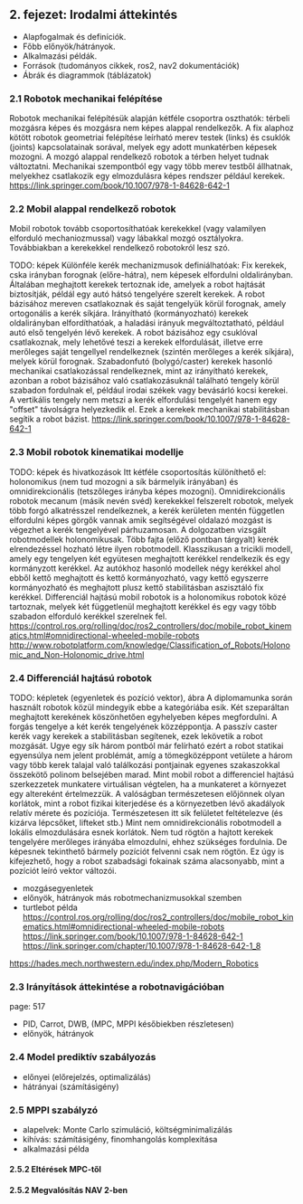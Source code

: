 ## 2. fejezet: Irodalmi áttekintés
- Alapfogalmak és definíciók.
- Főbb előnyök/hátrányok.
- Alkalmazási példák.
- Források (tudományos cikkek, ros2, nav2 dokumentációk)
- Ábrák és diagrammok (táblázatok)

### 2.1 Robotok mechanikai felépítése
Robotok mechanikai felépítésük alapján kétféle csoportra oszthatók: térbeli mozgásra képes és mozgásra nem képes alappal rendelkezők. A fix alaphoz kötött robotok geometriai felépítése leírható merev testek (links) és csuklók (joints) kapcsolatainak sorával, melyek egy adott munkatérben képesek mozogni. A mozgó alappal rendelkező robotok a térben helyet tudnak változtatni. Mechanikai szempontból egy vagy több merev testből állhatnak, melyekhez csatlakozik egy elmozdulásra képes rendszer például kerekek.
https://link.springer.com/book/10.1007/978-1-84628-642-1

### 2.2 Mobil alappal rendelkező robotok
Mobil robotok tovább csoportosíthatóak kerekekkel (vagy valamilyen elforduló mechaniozmussal) vagy lábakkal mozgó osztályokra. Továbbiakban a kerekekkel rendelkező robotokról lesz szó.

TODO: képek
Különféle kerék mechanizmusok definiálhatóak:
Fix kerekek, cska irányban forognak (előre-hátra), nem képesek elfordulni oldalirányban. Általában meghajtott kerekek tertoznak ide, amelyek a robot hajtását biztosítják, példál egy autó hátsó tengelyére szerelt kerekek. A robot bázisához mereven csatlakoznak és saját tengelyük körül forognak, amely ortogonális a kerék síkjára.
Irányítható (kormányozható) kerekek oldalirányban elfordíthatóak, a haladási irányuk megváltoztatható, például autó első tengelyén lévő kerekek. A robot bázisához egy csuklóval csatlakoznak, mely lehetővé teszi a kerekek elfordulását, illetve erre merőleges saját tengellyel rendelkeznek (szintén merőleges a kerék síkjára), melyek körül forognak.
Szabadonfutó (bolygó/caster) kerekek hasonló mechanikai csatlakozással rendelkeznek, mint az irányítható kerekek, azonban a robot bázisához való csatlakozásuknál található tengely körül szabadon fordulnak el, például irodai székek vagy bevásárló kocsi kerekei. A vertikális tengely nem metszi a kerék elfordulási tengelyét hanem egy "offset" távolságra helyezkedik el. Ezek a kerekek mechanikai stabilitásban segítik a robot bázist.
https://link.springer.com/book/10.1007/978-1-84628-642-1

### 2.3 Mobil robotok kinematikai modellje
TODO: képek és hivatkozások
Itt kétféle csoportosítás különíthető el: holonomikus (nem tud mozogni a sík bármelyik irányában) és omnidirekcionális (tetszőleges irányba képes mozogni). Omnidirekcionális robotok mecanum (másik nevén svéd) kerekekkel felszerelt robotok, melyek több forgó alkatrésszel rendelkeznek, a kerék kerületen mentén független elfordulni képes görgők vannak amik segítségével oldalazó mozgást is végezhet a kerék tengelyével párhuzamosan. A dolgozatben vizsgált robotmodellek holonomikusak. Több fajta (előző pontban tárgyalt) kerék elrendezéssel hozható létre ilyen robotmodell. Klasszikusan a tricikli modell, amely egy tengelyen két együtesen meghajtott kerékkel rendelkezik és egy kormányzott kerékkel. Az autókhoz hasonló modellek négy kerékkel ahol ebből kettő meghajtott és kettő kormányozható, vagy kettő egyszerre kormányozható és meghajtott plusz kettő stabilitásban aszisztáló fix kerékkel. Differenciál hajtású mobil robotok is a holonomikus robotok közé tartoznak, melyek két függetlenül meghajtott kerékkel és egy vagy több szabadon elforduló kerékkel szerelnek fel.
https://control.ros.org/rolling/doc/ros2_controllers/doc/mobile_robot_kinematics.html#omnidirectional-wheeled-mobile-robots
http://www.robotplatform.com/knowledge/Classification_of_Robots/Holonomic_and_Non-Holonomic_drive.html


### 2.4 Differenciál hajtású robotok
TODO: képletek (egyenletek és pozíció vektor), ábra
A diplomamunka során használt robotok közül mindegyik ebbe a kategóriába esik. Két szeparáltan meghajtott kerekének köszönhetően egyhelyeben képes megfordulni. A forgás tengelye a két kerék tengelyének közzéppontja. A passzív caster kerék vagy kerekek a stabilitásban segítenek, ezek lekövetik a robot mozgását. Ugye egy sík három pontból már felírható ezért a robot statikai egyensúlya nem jelent problémát, amíg a tömegközéppont vetülete a három vagy több kerek talajal való találkozási pontjainak egyenes szakaszokkal összekötő polinom belsejében marad. Mint mobil robot a differenciel hajtású szerkezzetek munkatere virtuálisan végtelen, ha a munkateret a környezet egy altereként értelmezzük. A valóságban természetesen előjönnek olyan korlátok, mint a robot fizikai kiterjedése és a környezetben lévő akadályok relatív mérete és pozíciója. Természetesen itt sík felületet feltételezve (és kizárva lépcsőket, lifteket stb.) Mint nem omnidirekcionális robotmodell a lokális elmozdulására esnek korlátok. Nem tud rögtön a hajtott kerekek tengelyére merőleges irányába elmozdulni, ehhez szükséges fordulnia. De képesnek tekinthető bármely pozíciót felvenni csak nem rögtön. Ez úgy is kifejezhető, hogy a robot szabadsági fokainak száma alacsonyabb, mint a pozíciót leíró vektor változói.

- mozgásegyenletek
- előnyök, hátrányok más robotmechanizmusokkal szemben
- turtlebot példa
https://control.ros.org/rolling/doc/ros2_controllers/doc/mobile_robot_kinematics.html#omnidirectional-wheeled-mobile-robots
https://link.springer.com/book/10.1007/978-1-84628-642-1
https://link.springer.com/chapter/10.1007/978-1-84628-642-1_8

https://hades.mech.northwestern.edu/index.php/Modern_Robotics


### 2.3 Irányítások áttekintése a robotnavigációban

page: 517

- PID, Carrot, DWB, (MPC, MPPI későbiekben részletesen)
- előnyök, hátrányok
### 2.4 Model prediktív szabályozás
- előnyei (előrejelzés, optimalizálás)
- hátrányai (számításigény)
### 2.5 MPPI szabályzó
- alapelvek: Monte Carlo szimuláció, költségminimalizálás
- kihívás: számításigény, finomhangolás komplexitása
- alkalmazási példa
#### 2.5.2 Eltérések MPC-től
#### 2.5.2 Megvalósítás NAV 2-ben